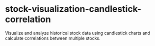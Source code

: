 # stock-visualization-candlestick-correlation
Visualize and analyze historical stock data using candlestick charts and calculate correlations between multiple stocks.
